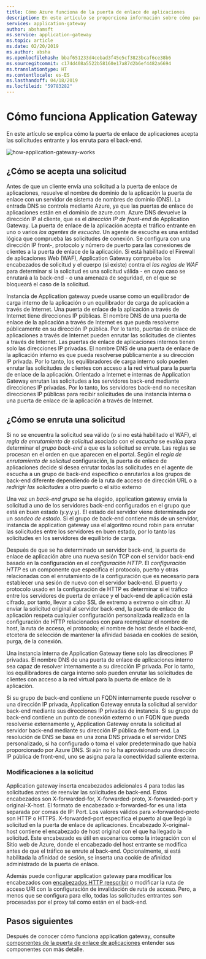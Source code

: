 ```yaml
---
title: Cómo Azure funciona de la puerta de enlace de aplicaciones
description: En este artículo se proporciona información sobre cómo para el funcionamiento de la puerta de enlace de aplicación
services: application-gateway
author: abshamsft
ms.service: application-gateway
ms.topic: article
ms.date: 02/20/2019
ms.author: absha
ms.openlocfilehash: bbaf651233d4cebad3f45e5cf3823bcaf6ce38b6
ms.sourcegitcommit: c174d408a5522b58160e17a87d2b6ef4482a6694
ms.translationtype: HT
ms.contentlocale: es-ES
ms.lasthandoff: 04/18/2019
ms.locfileid: "59783282"
---
```

# <a name="how-application-gateway-works"></a>Cómo funciona Application Gateway

En este artículo se explica cómo la puerta de enlace de aplicaciones acepta las solicitudes entrante y los enruta para el back-end.

![how-application-gateway-works](./media/how-application-gateway-works/how-application-gateway-works.png)

## <a name="how-a-request-is-accepted"></a>¿Cómo se acepta una solicitud

Antes de que un cliente envía una solicitud a la puerta de enlace de aplicaciones, resuelve el nombre de dominio de la aplicación la puerta de enlace con un servidor de sistema de nombres de dominio (DNS). La entrada DNS se controla mediante Azure, ya que las puertas de enlace de aplicaciones están en el dominio de azure.com. Azure DNS devuelve la dirección IP al cliente, que es el *dirección IP de front-end* de Application Gateway. La puerta de enlace de la aplicación acepta el tráfico entrante en uno o varios *los agentes de escucha*. Un agente de escucha es una entidad lógica que comprueba las solicitudes de conexión. Se configura con una dirección IP front-, protocolo y número de puerto para las conexiones de clientes a la puerta de enlace de la aplicación. Si está habilitado el Firewall de aplicaciones Web (WAF), Application Gateway comprueba los encabezados de solicitud y el cuerpo (si existe) contra el *las reglas de WAF* para determinar si la solicitud es una solicitud válida - en cuyo caso se enrutará a la back-end - o una amenaza de seguridad, en el que se bloqueará el caso de la solicitud.  

Instancia de Application gateway puede usarse como un equilibrador de carga interno de la aplicación o un equilibrador de carga de aplicación a través de Internet. Una puerta de enlace de la aplicación a través de Internet tiene direcciones IP públicas. El nombre DNS de una puerta de enlace de la aplicación a través de Internet es que pueda resolverse públicamente en su dirección IP pública. Por lo tanto, puertas de enlace de aplicaciones a través de Internet pueden enrutar las solicitudes de clientes a través de Internet. Las puertas de enlace de aplicaciones internos tienen solo las direcciones IP privadas. El nombre DNS de una puerta de enlace de la aplicación interno es que pueda resolverse públicamente a su dirección IP privada. Por lo tanto, los equilibradores de carga interno solo pueden enrutar las solicitudes de clientes con acceso a la red virtual para la puerta de enlace de la aplicación. Orientado a Internet e internas de Application Gateway enrutan las solicitudes a los servidores back-end mediante direcciones IP privadas. Por lo tanto, los servidores back-end no necesitan direcciones IP públicas para recibir solicitudes de una instancia interna o una puerta de enlace de la aplicación a través de Internet.

## <a name="how-a-request-is-routed"></a>¿Cómo se enruta una solicitud

Si no se encuentra la solicitud sea válido (o si no está habilitado el WAF), el *regla de enrutamiento de solicitud* asociado con el *escucha* se evalúa para determinar el *grupo back-end* a que es la solicitud se enrute. Las reglas se procesan en el orden en que aparecen en el portal. Según el *regla de enrutamiento de solicitud* configuración, la puerta de enlace de aplicaciones decide si desea enrutar todas las solicitudes en el agente de escucha a un grupo de back-end específico o enrutarlos a los grupos de back-end diferente dependiendo de la ruta de acceso de dirección URL o a *redirigir las solicitudes* a otro puerto o el sitio externo

Una vez un *back-end* *grupo* se ha elegido, application gateway envía la solicitud a uno de los servidores back-end configurados en el grupo que está en buen estado (y.y.y.y). El estado del servidor viene determinada por un *sondeo de estado*. Si el grupo de back-end contiene más de un servidor, instancia de application gateway usa el algoritmo round robin para enrutar las solicitudes entre los servidores en buen estado, por lo tanto las solicitudes en los servidores de equilibrio de carga.

Después de que se ha determinado un servidor back-end, la puerta de enlace de aplicación abre una nueva sesión TCP con el servidor back-end basado en la configuración en el *configuración HTTP*. El *configuración HTTP* es un componente que especifica el protocolo, puerto y otras relacionadas con el enrutamiento de la configuración que es necesario para establecer una sesión de nuevo con el servidor back-end. El puerto y protocolo usado en la configuración de HTTP es determinar si el tráfico entre los servidores de puerta de enlace y el back-end de aplicación está cifrado, por tanto, llevar a cabo SSL de extremo a extremo o sin cifrar. Al enviar la solicitud original al servidor back-end, la puerta de enlace de aplicación respeta cualquier configuración personalizada realizada en la configuración de HTTP relacionados con para reemplazar el nombre de host, la ruta de acceso, el protocolo; el nombre de host desde el back-end, etcetera de selección de mantener la afinidad basada en cookies de sesión, purga, de la conexión.

Una instancia interna de Application Gateway tiene solo las direcciones IP privadas. El nombre DNS de una puerta de enlace de aplicaciones interno sea capaz de resolver internamente a su dirección IP privada. Por lo tanto, los equilibradores de carga interno solo pueden enrutar las solicitudes de clientes con acceso a la red virtual para la puerta de enlace de la aplicación.

Si su grupo de back-end contiene un FQDN internamente puede resolver o una dirección IP privada, Application Gateway enruta la solicitud al servidor back-end mediante sus direcciones IP privadas de instancia. Si su grupo de back-end contiene un punto de conexión externo o un FQDN que pueda resolverse externamente y, Application Gateway enruta la solicitud al servidor back-end mediante su dirección IP pública de front-end. La resolución de DNS se basa en una zona DNS privada o el servidor DNS personalizado, si ha configurado o toma el valor predeterminado que había proporcionado por Azure DNS. Si aún no lo ha aprovisionado una dirección IP pública de front-end, uno se asigna para la conectividad saliente externa.

### <a name="modifications-to-the-request"></a>Modificaciones a la solicitud

Application gateway inserta encabezados adicionales 4 para todas las solicitudes antes de reenviar las solicitudes de back-end. Estos encabezados son X-forwarded-for, X-forwarded-proto, X-forwarded-port y original-X-host. El formato de encabezado x-forwarded-for es una lista separada por comas de IP: Port. Los valores válidos para x-forwarded-proto son HTTP o HTTPS. X-forwarded-port especifica el puerto al que llegó la solicitud en la puerta de enlace de aplicaciones. Encabezado X-original-host contiene el encabezado de host original con el que ha llegado la solicitud. Este encabezado es útil en escenarios como la integración con el Sitio web de Azure, donde el encabezado del host entrante se modifica antes de que el tráfico se enrute al back-end. Opcionalmente, si está habilitada la afinidad de sesión, se inserta una cookie de afinidad administrado de la puerta de enlace. 

Además puede configurar application gateway para modificar los encabezados con [encabezados HTTP reescribir](https://docs.microsoft.com/azure/application-gateway/rewrite-http-headers) o modificar la ruta de acceso URI con la configuración de invalidación de ruta de acceso. Pero, a menos que se configura para ello, todas las solicitudes entrantes son procesadas por el proxy tal como están en el back-end.


## <a name="next-steps"></a>Pasos siguientes

Después de conocer cómo funciona application gateway, consulte [componentes de la puerta de enlace de aplicaciones](application-gateway-components.md) entender sus componentes con más detalle.
